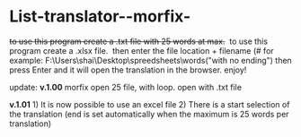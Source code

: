 # List-translator--morfix-

~~to use this program create a .txt file with 25 words at max.~~&nbsp;
to use this program create a .xlsx file.&nbsp;
then enter the file location + filename (# for example: F:\Users\shai\Desktop\spreedsheets\words("with no ending")
then press Enter and it will open the translation in the browser. 
enjoy!



update: 
**v.1.00**
  morfix open 25 file, with loop.
  open with .txt file 
  
 **v.1.01**
    1) It is now possible to use an excel file
    2) There is a start selection of the translation (end is set automatically when the maximum is 25 words per translation)
 

